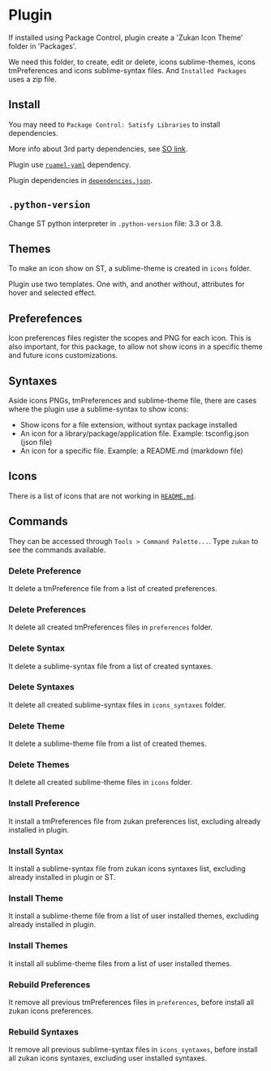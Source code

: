 # Plugin

If installed using Package Control, plugin create a 'Zukan Icon Theme' folder in 'Packages'.  

We need this folder, to create, edit or delete, icons sublime-themes, icons tmPreferences and icons sublime-syntax files. And `Installed Packages` uses a zip file.  

## Install

You may need to `Package Control: Satisfy Libraries` to install dependencies.  

More info about 3rd party dependencies, see [SO link](https://stackoverflow.com/questions/61196270/how-to-properly-use-3rd-party-dependencies-with-sublime-text-plugins).  

Plugin use [`ruamel-yaml`](https://packagecontrol.github.io) dependency.  

Plugin dependencies in [`dependencies.json`](https://github.com/53v3n3d4/Zukan-Icon-Theme/blob/main/dependencies.json).  

## `.python-version`

Change ST python interpreter in `.python-version` file: 3.3 or 3.8.  

## Themes

To make an icon show on ST, a sublime-theme is created in `icons` folder.  

Plugin use two templates. One with, and another without, attributes for hover and selected effect.  

## Preferefences

Icon preferences files register the scopes and PNG for each icon. This is also important, for this package, to allow not show icons in a specific theme and future icons customizations.  

## Syntaxes

Aside icons PNGs, tmPreferences and sublime-theme file, there are cases where the plugin use a sublime-syntax to show icons:  
- Show icons for a file extension, without syntax package installed  
- An icon for a library/package/application file. Example: tsconfig.json (json file)  
- An icon for a specific file. Example: a README.md (markdown file)  

## Icons

There is a list of icons that are not working in [`README.md`](https://github.com/53v3n3d4/Zukan-Icon-Theme?tab=readme-ov-file#icons-that-works-depending-on-folder-position).  

## Commands

They can be accessed through `Tools > Command Palette...`. Type `zukan` to see the commands available.  

### Delete Preference

It delete a tmPreference file from a list of created preferences.  

### Delete Preferences

It delete all created tmPreferences files in `preferences` folder.  

### Delete Syntax

It delete a sublime-syntax file from a list of created syntaxes.  

### Delete Syntaxes

It delete all created sublime-syntax files in `icons_syntaxes` folder.  

### Delete Theme

It delete a sublime-theme file from a list of created themes.  

### Delete Themes

It delete all created sublime-theme files in `icons` folder.  

### Install Preference

It install a tmPreferences file from zukan preferences list, excluding already installed in plugin.  

### Install Syntax

It install a sublime-syntax file from zukan icons syntaxes list, excluding already installed in plugin or ST.  

### Install Theme

It install a sublime-theme file from a list of user installed themes, excluding already installed in plugin.  

### Install Themes

It install all sublime-theme files from a list of user installed themes.  

### Rebuild Preferences

It remove all previous tmPreferences files in `preferences`, before install all zukan icons preferences.  

### Rebuild Syntaxes

It remove all previous sublime-syntax files in `icons_syntaxes`, before install all zukan icons syntaxes, excluding user installed syntaxes.  
